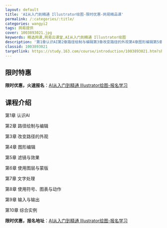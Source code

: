 ```yaml
---
layout: default
title: 'AI从入门到精通 Illustrator绘图-限时优惠-网易精品课'
permalink: /:categories/:title/
categories: wangyi2
tags: 网易提供
cover: 1003893021.jpg
keywords: 精选网课,网易云课堂,AI从入门到精通 Illustrator绘图
description: '第1章认识AI第2章路径绘制与编辑第3章改变路径的外观第4章图形编辑第5章滤镜与效果第6章使用图层与蒙版第7章文字处理第'
classid: 1003893021
targetlink: https://study.163.com/course/introduction/1003893021.htm?share=1&shareId=1025206652&utm_campaign=share&utm_medium=iphoneShare&utm_source=&utm_u=1025206652
---
```


## 限时特惠

**限时优惠，火速报名**：[AI从入门到精通 Illustrator绘图-报名学习](https://study.163.com/course/introduction/1003893021.htm?share=1&shareId=1025206652&utm_campaign=share&utm_medium=iphoneShare&utm_source=&utm_u=1025206652)

## 课程介绍

第1章  认识AI

第2章  路径绘制与编辑

第3章  改变路径的外观

第4章  图形编辑

第5章  滤镜与效果

第6章  使用图层与蒙版

第7章  文字处理

第8章  使用符号、图表与动作

第9章  输入与输出

第10章  综合实例

**限时优惠，报名地址**：[AI从入门到精通 Illustrator绘图-报名学习](https://study.163.com/course/introduction/1003893021.htm?share=1&shareId=1025206652&utm_campaign=share&utm_medium=iphoneShare&utm_source=&utm_u=1025206652)

